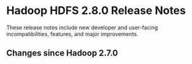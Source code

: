 # Hadoop HDFS 2.8.0 Release Notes

These release notes include new developer and user-facing incompatibilities, features, and major improvements.

## Changes since Hadoop 2.7.0



